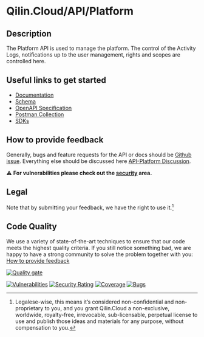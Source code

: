 # Qilin.Cloud/API/Platform

## Description

The Platform API is used to manage the platform. The control of the Activity Logs, notifications up to the user management, rights and scopes are controlled here.

## Useful links to get started

* [Documentation](https://documentation.api.qilin.cloud/platform/)
* [Schema](https://documentation.api.qilin.cloud/openapi/platform/tag/schema/)
* [OpenAPI Specification](https://github.com/QilinCloud/API-Platform/blob/main/openapi-platform.yaml)
* [Postman Collection](https://github.com/QilinCloud/API-Platform/blob/main/postman_collection-platform.json)
* [SDKs](https://github.com/search?q=user%3AQilinCloud+SDK)


## How to provide feedback

Generally, bugs and feature requests for the API or docs should be [Github issue](https://github.com/QilinCloud/API-Platform/issues/new). Everything else should be discussed here [API-Platform Discussion](https://github.com/QilinCloud/API-Platform/discussions).

:warning:  **For vulnerabilities please check out the [security](https://github.com/QilinCloud/API-Platform/security) area.**

## Legal

Note that by submitting your feedback, we have the right to use it.[^1]

## Code Quality

We use a variety of state-of-the-art techniques to ensure that our code meets the highest quality criteria.
If you still notice something bad, we are happy to have a strong community to solve the problem together with you: [How to provide feedback](https://github.com/QilinCloud/API-Platform/#how-to-provide-feedback)

[![Quality gate](https://sonarcloud.io/api/project_badges/quality_gate?project=marcossoftware_Qilin.Core.Platform&token=0c107fcb7f075bc4b12d136a6704659b5a3ce0d2)](https://sonarcloud.io/summary/new_code?id=marcossoftware_Qilin.Core.Platform)

[![Vulnerabilities](https://sonarcloud.io/api/project_badges/measure?project=marcossoftware_Qilin.Core.Platform&metric=vulnerabilities&token=0c107fcb7f075bc4b12d136a6704659b5a3ce0d2)](https://sonarcloud.io/summary/new_code?id=marcossoftware_Qilin.Core.Platform) [![Security Rating](https://sonarcloud.io/api/project_badges/measure?project=marcossoftware_Qilin.Core.Platform&metric=security_rating&token=0c107fcb7f075bc4b12d136a6704659b5a3ce0d2)](https://sonarcloud.io/summary/new_code?id=marcossoftware_Qilin.Core.Platform) [![Coverage](https://sonarcloud.io/api/project_badges/measure?project=marcossoftware_Qilin.Core.Platform&metric=coverage&token=0c107fcb7f075bc4b12d136a6704659b5a3ce0d2)](https://sonarcloud.io/summary/new_code?id=marcossoftware_Qilin.Core.Platform) [![Bugs](https://sonarcloud.io/api/project_badges/measure?project=marcossoftware_Qilin.Core.Platform&metric=bugs&token=0c107fcb7f075bc4b12d136a6704659b5a3ce0d2)](https://sonarcloud.io/summary/new_code?id=marcossoftware_Qilin.Core.Platform)

[^1]:Legalese-wise, this means it’s considered non-confidential and non-proprietary to you, and you grant Qilin.Cloud a non-exclusive, worldwide, royalty-free, irrevocable, sub-licensable, perpetual license to use and publish those ideas and materials for any purpose, without compensation to you.
